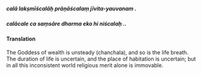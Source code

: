 ##### calā lakṣmīścalāḥ prāṇāścalaṃ jīvita-yauvanam .
##### calācale ca saṃsāre dharma eko hi niścalaḥ ..

#### Translation

The Goddess of wealth is unsteady (chanchala), and so is the life breath. The duration of life is uncertain, and the place of habitation is uncertain; but in all this inconsistent world religious merit alone is immovable.